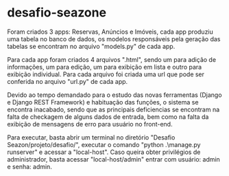 # desafio-seazone

Foram criados 3 apps: Reservas, Anúncios e Imóveis, cada app produziu uma tabela no banco de dados, os modelos responsáveis pela geração das tabelas se encontram no arquivo "models.py" de cada app.

Para cada app foram criados 4 arquivos ".html", sendo um para adição de informações,  um para edição, um para exibição em lista e outro para exibição individual. Para cada arquivo foi criada uma url que pode ser conferida no arquivo "url.py" de cada app.

Devido ao tempo demandado para o estudo das novas ferramentas (Django e Django REST Framework) e habituação das funções, o sistema se encontra inacabado, sendo que as principais deficiencias se encontram na falta de checkagem de alguns dados de entrada, bem como na falta da exibição de mensagens de erro para usuário no front-end.

Para executar, basta abrir um terminal no diretório "Desafio Seazon/projeto/desafio/", executar o comando "python .\manage.py runserver" e acessar a "local-host". Caso queira obter privilégios de administrador, basta acessar "local-host/admin" entrar com usuário: admin e senha: admin.
